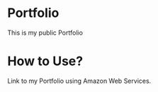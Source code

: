 # Portfolio
This is my public Portfolio

# How to Use?
Link to my Portfolio using Amazon Web Services.
